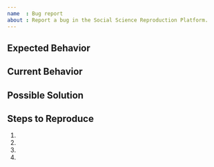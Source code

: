 ```yaml
---
name  : Bug report
about : Report a bug in the Social Science Reproduction Platform.
---
```


<!-- BEFORE creating a new issue, look for an existing issue that describes a similar problem. You can add comments to that section-->

<!--- Provide a general summary of the issue in the Title above -->

## Expected Behavior
<!--- Tell us what should happen -->

## Current Behavior
<!--- Tell us what happens instead of the expected behavior -->

## Possible Solution
<!--- Not obligatory, but suggest a fix/reason for the bug, -->

## Steps to Reproduce
<!--- Provide a link to a live example, or an unambiguous set of steps to -->
<!--- reproduce this bug. -->
<!--- Please include a screenshot if possible. Follow these instructions to attach it to your issue
https://docs.github.com/en/free-pro-team@latest/github/managing-your-work-on-github/file-attachments-on-issues-and-pull-requests -->
1.
2.
3.
4.
